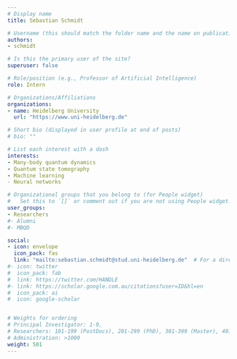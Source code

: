 ```yaml
---
# Display name
title: Sebastian Schmidt

# Username (this should match the folder name and the name on publications)
authors:
- schmidt

# Is this the primary user of the site?
superuser: false

# Role/position (e.g., Professor of Artificial Intelligence)
role: Intern

# Organizations/Affiliations
organizations:
- name: Heidelberg University
  url: "https://www.uni-heidelberg.de"

# Short bio (displayed in user profile at end of posts)
# bio: ""

# List each interest with a dash
interests:
- Many-body quantum dynamics
- Quantum state tomography
- Machine learning
​​​​​- Neural networks 

# Organizational groups that you belong to (for People widget)
#   Set this to `[]` or comment out if you are not using People widget.
user_groups:
- Researchers
#- Alumni
#- MBQD

social:
- icon: envelope
  icon_pack: fas
  link: "mailto:sebastian.schmidt@stud.uni-heidelberg.de"  # For a direct email link, use "mailto:test@example.org".
#- icon: twitter
#  icon_pack: fab
#  link: https://twitter.com/HANDLE
#- link: https://scholar.google.com.au/citations?user=ID&hl=en
#  icon_pack: ai
#  icon: google-scholar


# Weights for ordering
# Principal Investigator: 1-9,
# Researchers: 101-199 (PostDocs), 201-299 (PhD), 301-399 (Master), 401-499 (Bachelor), 500- (Intern)
# Administration: >1000
weight: 501
---
```

